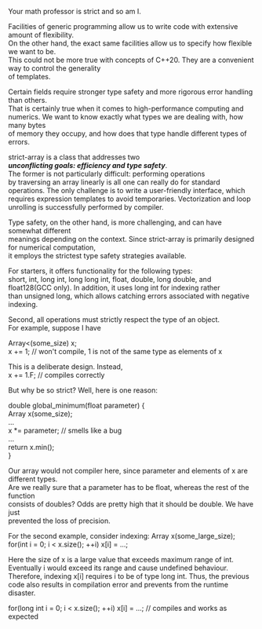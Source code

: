 Your math professor is strict and so am I.  
  
Facilities of generic programming allow us to write code with extensive amount of flexibility.  
On the other hand, the exact same facilities allow us to specify how flexible we want to be.  
This could not be more true with concepts of C++20. They are a convenient way to control the generality  
of templates.  
  
Certain fields require stronger type safety and more rigorous error handling than others.  
That is certainly true when it comes to high-performance computing and  
numerics. We want to know exactly what types we are dealing with, how many bytes  
of memory they occupy, and how does that type handle different types of errors.  
  
strict-array is a class that addresses two  
***unconflicting goals: efficiency and type safety***.  
The former is not particularly difficult: performing operations  
by traversing an array linearly is all one can really do for standard  
operations. The only challenge is to write a user-friendly interface, which  
requires expression templates to avoid temporaries. Vectorization and loop  
unrolling is successfully performed by compiler.  
  
Type safety, on the other hand, is more challenging, and can have somewhat different  
meanings depending on the context. Since strict-array is primarily designed for numerical computation,  
it employs the strictest type safety strategies available.  
  
For starters, it offers functionality for the following types:  
short, int, long int, long long int, float, double, long double, and  
float128(GCC only). In addition, it uses long int for indexing rather  
than unsigned long, which allows catching errors associated with negative  
indexing.  
  
Second, all operations must strictly respect the type of an object.  
For example, suppose I have  
  
Array<<float>(some_size) x;  
x += 1; //  won't compile, 1 is not of the same type as elements of x  
  
This is a deliberate design. Instead,  
x += 1.F; //  compiles correctly  
  
But why be so strict? Well, here is one reason:  
  
double global_minimum(float parameter) {  
   Array<double> x(some_size);  
   ...  
   x *= parameter;  // smells like a bug  
   ...  
   return x.min();  
}  
  
Our array would not compiler here, since parameter and elements of x are different types.  
Are we really sure that a parameter has to be float, whereas the rest of the function  
consists of doubles? Odds are pretty high that it should be double. We have just  
prevented the loss of precision.

For the second example, consider indexing:
Array<float> x(some_large_size);
for(int i = 0; i < x.size(); ++i)
   x[i] = ...;

Here the size of x is a large value that exceeds maximum range of int.
Eventually i would exceed its range and cause undefined behaviour.
Therefore, indexing x[i] requires i to be of type long int. Thus,
the previous code also results in compilation error and prevents
from the runtime disaster.

for(long int i = 0; i < x.size(); ++i)
   x[i] = ...;  // compiles and works as expected



